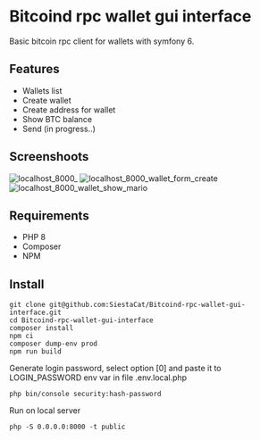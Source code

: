 # Bitcoind rpc wallet gui interface
Basic bitcoin rpc client for wallets with symfony 6.

## Features

- Wallets list
- Create wallet
- Create address for wallet
- Show BTC balance
- Send (in progress..)

## Screenshoots

![localhost_8000_](https://github.com/SiestaCat/Bitcoind-rpc-wallet-gui-interface/assets/53893905/0343ca2f-61cb-459f-9882-5698b883eb52)
![localhost_8000_wallet_form_create](https://github.com/SiestaCat/Bitcoind-rpc-wallet-gui-interface/assets/53893905/92aa5875-a088-4ba8-bf2b-4316930c9637)
![localhost_8000_wallet_show_mario](https://github.com/SiestaCat/Bitcoind-rpc-wallet-gui-interface/assets/53893905/3dc6cc36-f5ae-4236-aa26-cb8f47756a94)


## Requirements

- PHP 8
- Composer
- NPM

## Install
```
git clone git@github.com:SiestaCat/Bitcoind-rpc-wallet-gui-interface.git
cd Bitcoind-rpc-wallet-gui-interface
composer install
npm ci
composer dump-env prod
npm run build
```

Generate login password, select option [0] and paste it to LOGIN_PASSWORD env var in file .env.local.php

```
php bin/console security:hash-password
```

Run on local server

```
php -S 0.0.0.0:8000 -t public
```